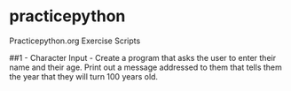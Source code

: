 # practicepython

Practicepython.org Exercise Scripts

##1 - Character Input - Create a program that asks the user to enter their name and their age. Print out a message addressed to them that tells them the year that they will turn 100 years old.

